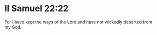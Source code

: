 # II Samuel 22:22

For I have kept the ways of the Lord and have not wickedly departed from my God.
